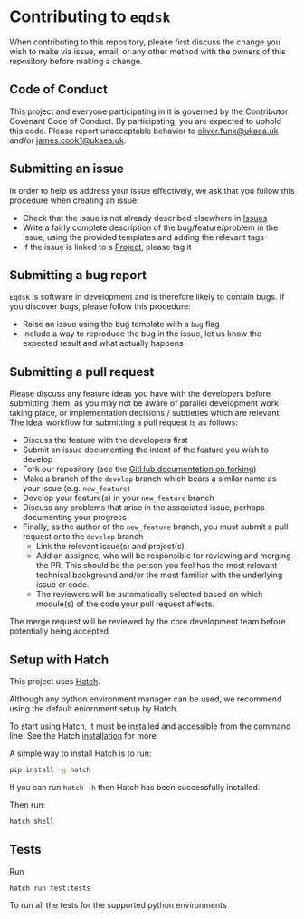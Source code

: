 # Contributing to ``eqdsk``

When contributing to this repository, please first discuss the change you wish to make
via issue, email, or any other method with the owners of this repository before making a
change.

## Code of Conduct

This project and everyone participating in it is governed by the  Contributor Covenant
Code of Conduct. By participating, you are expected to uphold this code. Please report
unacceptable behavior to [oliver.funk@ukaea.uk](mailto:olive.funk@ukaea.uk) and/or [james.cook1@ukaea.uk](mailto:james.cook1@ukaea.uk).

## Submitting an issue

In order to help us address your issue effectively, we ask that you follow this
procedure when creating an issue:

* Check that the issue is not already described elsewhere in [Issues
  ](https://github.com/Fusion-Power-Plant-Framework/eqdsk/issues)
* Write a fairly complete description of the bug/feature/problem in the issue, using
  the provided templates and adding the relevant tags
* If the issue is linked to a [Project](https://github.com/Fusion-Power-Plant-Framework/eqdsk/projects), please tag it

## Submitting a bug report

``Eqdsk`` is software in development and is therefore likely to contain bugs. If you
discover bugs, please follow this procedure:

* Raise an issue using the bug template with a `bug` flag
* Include a way to reproduce the bug in the issue, let us know the expected result and
  what actually happens

## Submitting a pull request

Please discuss any feature ideas you have with the developers before submitting them, as
you may not be aware of parallel development work taking place, or implementation
decisions / subtleties which are relevant. The ideal workflow for submitting a pull
request is as follows:

* Discuss the feature with the developers first
* Submit an issue documenting the intent of the feature you wish to develop
* Fork our repository (see the [GitHub documentation on forking](https://docs.github.com/en/pull-requests/collaborating-with-pull-requests/working-with-forks))
* Make a branch of the `develop` branch which bears a similar name as your issue (e.g.
  `new_feature`)
* Develop your feature(s) in your `new_feature` branch
* Discuss any problems that arise in the associated issue, perhaps documenting your
  progress
* Finally, as the author of the `new_feature` branch, you must submit a pull request
  onto the `develop` branch
  * Link the relevant issue(s) and project(s)
  * Add an assignee, who will be responsible for reviewing and merging the PR. This
    should be the person you feel has the most relevant technical background and/or the
    most familiar with the underlying issue or code.
  * The reviewers will be automatically selected based on which module(s) of the code your pull request affects.

The merge request will be reviewed by the core development team before potentially being accepted.

## Setup with Hatch

This project uses [Hatch](https://hatch.pypa.io/latest/).

Although any python environment manager can be used, we recommend using the default eniornment setup by Hatch.

To start using Hatch, it must be installed and accessible from the command line. See the Hatch [installation](https://hatch.pypa.io/latest/install/) for more.

A simple way to install Hatch is to run:

```bash
pip install -g hatch
```

If you can run `hatch -h` then Hatch has been successfully installed.

Then run:

```bash
hatch shell
```

## Tests

Run

```bash
hatch run test:tests
```

To run all the tests for the supported python environments
